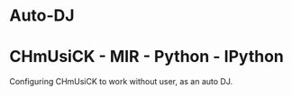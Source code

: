 Auto-DJ
=========

# CHmUsiCK - MIR - Python - IPython

Configuring CHmUsiCK to work without user, as an auto DJ.
